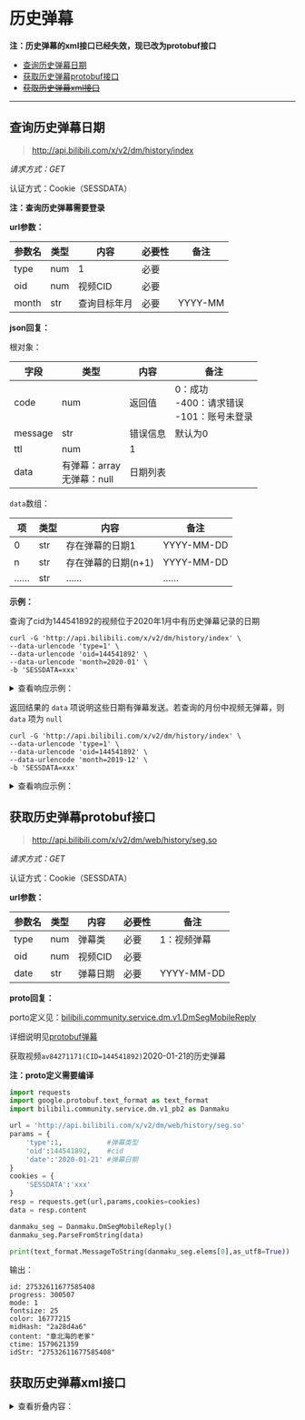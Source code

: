 # 历史弹幕

**注：历史弹幕的xml接口已经失效，现已改为protobuf接口**

- [查询历史弹幕日期](#查询历史弹幕日期)
- [获取历史弹幕protobuf接口](#获取历史弹幕protobuf接口)
- [~~获取历史弹幕xml接口~~](#获取历史弹幕xml接口)

---

## 查询历史弹幕日期

> http://api.bilibili.com/x/v2/dm/history/index

*请求方式：GET*

认证方式：Cookie（SESSDATA）

**注：查询历史弹幕需要登录**

**url参数：**

| 参数名 | 类型 | 内容         | 必要性 | 备注    |
| ------ | ---- | ------------ | ------ | ------- |
| type   | num  | 1            | 必要   |         |
| oid    | num  | 视频CID      | 必要   |         |
| month  | str  | 查询目标年月 | 必要   | YYYY-MM |

**json回复：**

根对象：

| 字段    | 类型                            | 内容     | 备注                                              |
| ------- | ------------------------------- | -------- | ------------------------------------------------- |
| code    | num                             | 返回值   | 0：成功<br />-400：请求错误<br />-101：账号未登录 |
| message | str                             | 错误信息 | 默认为0                                           |
| ttl     | num                             | 1        |                                                   |
| data    | 有弹幕：array<br />无弹幕：null | 日期列表 |                                                   |

`data`数组：

| 项   | 类型 | 内容                | 备注       |
| ---- | ---- | ------------------- | ---------- |
| 0    | str  | 存在弹幕的日期1     | YYYY-MM-DD |
| n    | str  | 存在弹幕的日期(n+1) | YYYY-MM-DD |
| ……   | str  | ……                  | ……         |

**示例：**

查询了cid为144541892的视频位于2020年1月中有历史弹幕记录的日期

```shell
curl -G 'http://api.bilibili.com/x/v2/dm/history/index' \
--data-urlencode 'type=1' \
--data-urlencode 'oid=144541892' \
--data-urlencode 'month=2020-01' \
-b 'SESSDATA=xxx'
```

<details>
<summary>查看响应示例：</summary>

```json
{
    "code": 0,
    "message": "0",
    "ttl": 1,
    "data": [
        "2020-01-21",
        "2020-01-22",
        "2020-01-23",
        "2020-01-24",
        "2020-01-25",
        "2020-01-26",
        "2020-01-27",
        "2020-01-28",
        "2020-01-29",
        "2020-01-30",
        "2020-01-31"
    ]
}
```

</details>

返回结果的 `data` 项说明这些日期有弹幕发送。若查询的月份中视频无弹幕，则 `data` 项为 `null`

```shell
curl -G 'http://api.bilibili.com/x/v2/dm/history/index' \
--data-urlencode 'type=1' \
--data-urlencode 'oid=144541892' \
--data-urlencode 'month=2019-12' \
-b 'SESSDATA=xxx'
```

<details>
<summary>查看响应示例：</summary>

```json
{
    "code": 0,
    "message": "0",
    "ttl": 1,
    "data": null
}
```

</details>

## 获取历史弹幕protobuf接口

>  http://api.bilibili.com/x/v2/dm/web/history/seg.so

*请求方式：GET*

认证方式：Cookie（SESSDATA）

**url参数：**

| 参数名 | 类型 | 内容     | 必要性 | 备注        |
| ------ | ---- | -------- | ------ | ----------- |
| type   | num  | 弹幕类   | 必要   | 1：视频弹幕 |
| oid    | num  | 视频CID  | 必要   |             |
| date   | str  | 弹幕日期 | 必要   | YYYY-MM-DD  |

**proto回复：**

porto定义见：[bilibili.community.service.dm.v1.DmSegMobileReply](../grpc_api/bilibili/community/service/dm/v1.proto)

详细说明见[protobuf弹幕](danmaku_proto.md)

获取视频`av84271171(CID=144541892)`2020-01-21的历史弹幕

**注：proto定义需要编译**

```python
import requests
import google.protobuf.text_format as text_format
import bilibili.community.service.dm.v1_pb2 as Danmaku

url = 'http://api.bilibili.com/x/v2/dm/web/history/seg.so'
params = {
    'type':1,           #弹幕类型
    'oid':144541892,    #cid
    'date':'2020-01-21' #弹幕日期
}
cookies = {
    'SESSDATA':'xxx'
}
resp = requests.get(url,params,cookies=cookies)
data = resp.content

danmaku_seg = Danmaku.DmSegMobileReply()
danmaku_seg.ParseFromString(data)

print(text_format.MessageToString(danmaku_seg.elems[0],as_utf8=True))
```

输出：

```
id: 27532611677585408
progress: 300507
mode: 1
fontsize: 25
color: 16777215
midHash: "2a28d4a6"
content: "章北海的老爹"
ctime: 1579621359
idStr: "27532611677585408"
```

## 获取历史弹幕xml接口

<details>
<summary>查看折叠内容：</summary>

> http://api.bilibili.com/x/v2/dm/history

*请求方式：GET*

认证方式：Cookie（SESSDATA）

**注：查询历史弹幕需要登录**

结果为[标准xml格式弹幕](danmaku_xml.md#弹幕格式)

**使用deflate压缩，注意解码**

**url参数：**

| 参数名 | 类型 | 内容     | 必要性 | 备注       |
| ------ | ---- | -------- | ------ | ---------- |
| type   | num  | 1        | 必要   |            |
| oid    | num  | 视频CID  | 必要   |            |
| date   | str  | 弹幕日期 | 必要   | YYYY-MM-DD |

**示例：**

获取视频`av84271171(CID=144541892)`2020-01-21的历史弹幕

```shell
curl -G 'http://api.bilibili.com/x/v2/dm/history' \
--data-urlencode 'type=1' \
--data-urlencode 'oid=144541892' \
--data-urlencode 'date=2020-01-21' \
-b 'SESSDATA=xxx' \
--compressed -o 'danmaku.xml' 
```

<details>
<summary>查看响应示例：</summary>

```xml
<?xml version="1.0" encoding="UTF-8"?>
<i>
    <chatserver>chat.bilibili.com</chatserver>
    <chatid>144541892</chatid>
    <mission>0</mission>
    <maxlimit>1500</maxlimit>
    <state>0</state>
    <real_name>0</real_name>
    <d p="473.43400,1,25,15138834,1579622380,0,ec16f2d,27532609919123456">敬礼</d>
    <d p="3.10200,1,25,16777215,1579622362,0,a2bd7474,27532609920696320">悄默声的更新啊怎么</d>
    <d p="17.52300,1,25,16777215,1579622357,0,972c932b,27532609906016258">久等了</d>
    <d p="40.81800,1,25,16777215,1579622343,0,bbca6701,27532609906540546">不都是乱纪元才浸泡</d>
    <d p="243.39800,1,25,15138834,1579622336,0,77b00ed9,27532609924890624">已阅，狗屁不通。大字报在地上搞搞就行，别弄到天上去</d>
    <d p="559.80000,1,25,16777215,1579622334,0,9affc7f5,27532609909686274">CSSC。。。</d>
    <d p="398.29700,1,25,16777215,1579622331,0,18d4707,27532609926463488">看到了个寂寞</d>
    <d p="34.81000,1,25,38979,1579622327,0,319d7700,27532609926987776">有耳朵了!</d>
    <d p="18.65700,1,25,16777215,1579622321,0,bbca6701,27532609912307714">雪天不用浸泡吧</d>
    <d p="305.99800,1,25,16777215,1579622316,0,878c315b,27532609928560640">未来史学派</d>
    <d p="7.86200,1,25,16777215,1579622309,0,c5136613,27532609913880578">浸泡！！！！！！！</d>
    <d p="368.95600,1,25,16777215,1579622302,0,18d4707,27532609914404866">章召忠</d>
    <d p="25.19800,1,25,16777215,1579622286,0,4dab6898,27532609931706368">mi24av</d>
    <d p="41.10100,1,25,16777215,1579622274,0,33d31036,27532609932230656">泪奔</d>
    <d p="627.69800,1,25,16777215,1579622264,0,d79a826a,27532609933279232">组建太空军</d>
    <d p="310.58900,1,25,16777215,1579622243,0,18d4707,27532609918074882">是未来史学派？</d>
    <d p="723.34800,1,25,16777215,1579622239,0,844fa9e7,27532609919123458">刘培强还行</d>
    …………
<i>
```

</details>

</details>